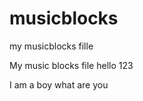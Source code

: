 # musicblocks
my musicblocks fille
  
  My music blocks file hello 123
  
  
  I am a boy what are you

